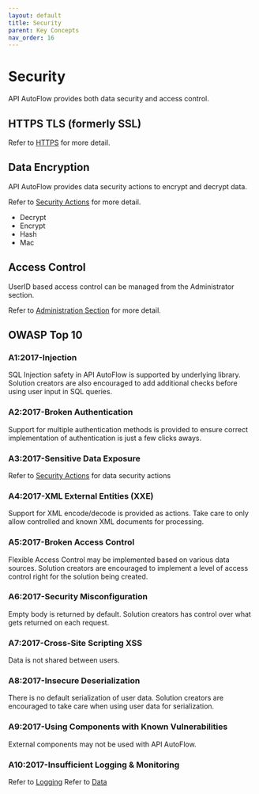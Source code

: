 ```yaml
---
layout: default
title: Security
parent: Key Concepts
nav_order: 16
---
```


# Security
API AutoFlow provides both data security and access control.

## HTTPS TLS (formerly SSL)

Refer to [HTTPS](https://docs.apiautoflow.com/docs/key-concepts/servers/https-tls/) for more detail.

## Data Encryption
API AutoFlow provides data security actions to encrypt and decrypt data.

Refer to [Security Actions](https://docs.apiautoflow.com/docs/actions/security) for more detail.

* Decrypt
* Encrypt
* Hash
* Mac

## Access Control
UserID based access control can be managed from the Administrator section.

Refer to [Administration Section](https://docs.apiautoflow.com/docs/key-concepts/administration-and-settings/) for more detail.

## OWASP Top 10

### A1:2017-Injection
SQL Injection safety in API AutoFlow is supported by underlying library. Solution creators are also encouraged to add additional checks before using user input in SQL queries.

### A2:2017-Broken Authentication
Support for multiple authentication methods is provided to ensure correct implementation of authentication is just a few clicks aways.

### A3:2017-Sensitive Data Exposure
Refer to [Security Actions](https://docs.apiautoflow.com/docs/actions/security) for data security actions

### A4:2017-XML External Entities (XXE)
Support for XML encode/decode is provided as actions. Take care to only allow controlled and known XML documents for processing.

### A5:2017-Broken Access Control
Flexible Access Control may be implemented based on various data sources. Solution creators are encouraged to implement a level of access control right for the solution being created.

### A6:2017-Security Misconfiguration
Empty body is returned by default. Solution creators has control over what gets returned on each request.

### A7:2017-Cross-Site Scripting XSS
Data is not shared between users.

### A8:2017-Insecure Deserialization
There is no default serialization of user data. Solution creators are encouraged to take care when using user data for serialization.

### A9:2017-Using Components with Known Vulnerabilities
External components may not be used with API AutoFlow.

### A10:2017-Insufficient Logging & Monitoring
Refer to [Logging](https://docs.apiautoflow.com/docs/key-concepts/logs/)
Refer to [Data](https://docs.apiautoflow.com/docs/key-concepts/data/)
